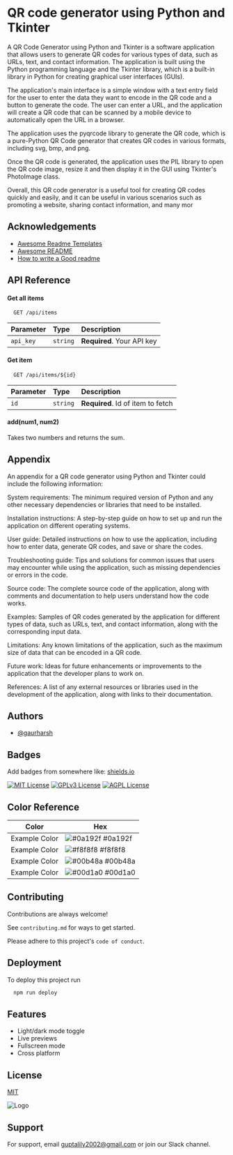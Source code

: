 

# QR code generator using Python and Tkinter


A QR Code Generator using Python and Tkinter is a software application that allows users to generate QR codes for various types of data, such as URLs, text, and contact information. The application is built using the Python programming language and the Tkinter library, which is a built-in library in Python for creating graphical user interfaces (GUIs).

The application's main interface is a simple window with a text entry field for the user to enter the data they want to encode in the QR code and a button to generate the code. The user can enter a URL, and the application will create a QR code that can be scanned by a mobile device to automatically open the URL in a browser.

The application uses the pyqrcode library to generate the QR code, which is a pure-Python QR Code generator that creates QR codes in various formats, including svg, bmp, and png.

Once the QR code is generated, the application uses the PIL library to open the QR code image, resize it and then display it in the GUI using Tkinter's PhotoImage class.

Overall, this QR code generator is a useful tool for creating QR codes quickly and easily, and it can be useful in various scenarios such as promoting a website, sharing contact information, and many mor

## Acknowledgements

 - [Awesome Readme Templates](https://awesomeopensource.com/project/elangosundar/awesome-README-templates)
 - [Awesome README](https://github.com/matiassingers/awesome-readme)
 - [How to write a Good readme](https://bulldogjob.com/news/449-how-to-write-a-good-readme-for-your-github-project)


## API Reference

#### Get all items

```http
  GET /api/items
```

| Parameter | Type     | Description                |
| :-------- | :------- | :------------------------- |
| `api_key` | `string` | **Required**. Your API key |

#### Get item

```http
  GET /api/items/${id}
```

| Parameter | Type     | Description                       |
| :-------- | :------- | :-------------------------------- |
| `id`      | `string` | **Required**. Id of item to fetch |

#### add(num1, num2)

Takes two numbers and returns the sum.


## Appendix

An appendix for a QR code generator using Python and Tkinter could include the following information:

System requirements: The minimum required version of Python and any other necessary dependencies or libraries that need to be installed.

Installation instructions: A step-by-step guide on how to set up and run the application on different operating systems.

User guide: Detailed instructions on how to use the application, including how to enter data, generate QR codes, and save or share the codes.

Troubleshooting guide: Tips and solutions for common issues that users may encounter while using the application, such as missing dependencies or errors in the code.

Source code: The complete source code of the application, along with comments and documentation to help users understand how the code works.

Examples: Samples of QR codes generated by the application for different types of data, such as URLs, text, and contact information, along with the corresponding input data.

Limitations: Any known limitations of the application, such as the maximum size of data that can be encoded in a QR code.

Future work: Ideas for future enhancements or improvements to the application that the developer plans to work on.

References: A list of any external resources or libraries used in the development of the application, along with links to their documentation.






## Authors

- [@gaurharsh](https://github.com/gaurharsh)


## Badges

Add badges from somewhere like: [shields.io](https://shields.io/)

[![MIT License](https://img.shields.io/badge/License-MIT-green.svg)](https://choosealicense.com/licenses/mit/)
[![GPLv3 License](https://img.shields.io/badge/License-GPL%20v3-yellow.svg)](https://opensource.org/licenses/)
[![AGPL License](https://img.shields.io/badge/license-AGPL-blue.svg)](http://www.gnu.org/licenses/agpl-3.0)

## Color Reference

| Color             | Hex                                                                |
| ----------------- | ------------------------------------------------------------------ |
| Example Color | ![#0a192f](https://via.placeholder.com/10/0a192f?text=+) #0a192f |
| Example Color | ![#f8f8f8](https://via.placeholder.com/10/f8f8f8?text=+) #f8f8f8 |
| Example Color | ![#00b48a](https://via.placeholder.com/10/00b48a?text=+) #00b48a |
| Example Color | ![#00d1a0](https://via.placeholder.com/10/00b48a?text=+) #00d1a0 |


## Contributing

Contributions are always welcome!

See `contributing.md` for ways to get started.

Please adhere to this project's `code of conduct`.


## Deployment

To deploy this project run

```bash
  npm run deploy
```







## Features

- Light/dark mode toggle
- Live previews
- Fullscreen mode
- Cross platform

 

## License

[MIT](https://choosealicense.com/licenses/mit/)





![Logo](https://dev-to-uploads.s3.amazonaws.com/uploads/articles/th5xamgrr6se0x5ro4g6.png)







## Support

For support, email guptalily2002@gmail.com or join our Slack channel.

